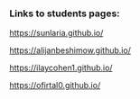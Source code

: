 ### Links to students pages:

[](url)https://sunlaria.github.io/

https://alijanbeshimow.github.io/

https://ilaycohen1.github.io/

https://ofirtal0.github.io/

